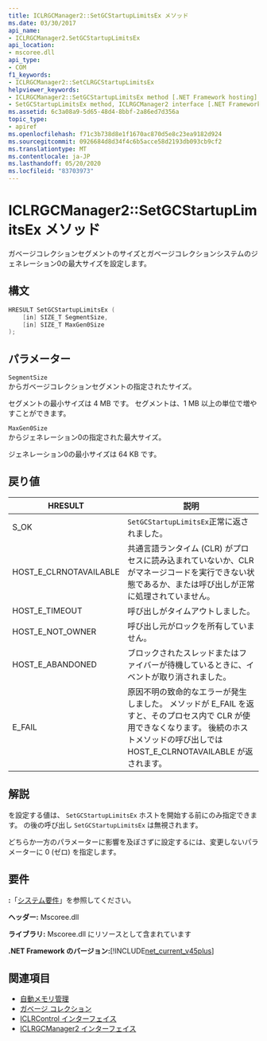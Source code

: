 ```yaml
---
title: ICLRGCManager2::SetGCStartupLimitsEx メソッド
ms.date: 03/30/2017
api_name:
- ICLRGCManager2.SetGCStartupLimitsEx
api_location:
- mscoree.dll
api_type:
- COM
f1_keywords:
- ICLRGCManager2::SetCLRGCStartupLimitsEx
helpviewer_keywords:
- ICLRGCManager2::SetGCStartupLimitsEx method [.NET Framework hosting]
- SetGCStartupLimitsEx method, ICLRGCManager2 interface [.NET Framework hosting]
ms.assetid: 6c3a08a9-5d65-48d4-8bbf-2a86ed7d356a
topic_type:
- apiref
ms.openlocfilehash: f71c3b738d8e1f1670ac870d5e8c23ea9182d924
ms.sourcegitcommit: 0926684d8d34f4c6b5acce58d2193db093cb9cf2
ms.translationtype: MT
ms.contentlocale: ja-JP
ms.lasthandoff: 05/20/2020
ms.locfileid: "83703973"
---
```

# <a name="iclrgcmanager2setgcstartuplimitsex-method"></a>ICLRGCManager2::SetGCStartupLimitsEx メソッド
ガベージコレクションセグメントのサイズとガベージコレクションシステムのジェネレーション0の最大サイズを設定します。  
  
## <a name="syntax"></a>構文  
  
```cpp  
HRESULT SetGCStartupLimitsEx (  
    [in] SIZE_T SegmentSize,
    [in] SIZE_T MaxGen0Size  
);  
```  
  
## <a name="parameters"></a>パラメーター  
 `SegmentSize`  
 からガベージコレクションセグメントの指定されたサイズ。  
  
 セグメントの最小サイズは 4 MB です。 セグメントは、1 MB 以上の単位で増やすことができます。  
  
 `MaxGen0Size`  
 からジェネレーション0の指定された最大サイズ。  
  
 ジェネレーション0の最小サイズは 64 KB です。  
  
## <a name="return-value"></a>戻り値  
  
|HRESULT|説明|  
|-------------|-----------------|  
|S_OK|`SetGCStartupLimitsEx`正常に返されました。|  
|HOST_E_CLRNOTAVAILABLE|共通言語ランタイム (CLR) がプロセスに読み込まれていないか、CLR がマネージコードを実行できない状態であるか、または呼び出しが正常に処理されていません。|  
|HOST_E_TIMEOUT|呼び出しがタイムアウトしました。|  
|HOST_E_NOT_OWNER|呼び出し元がロックを所有していません。|  
|HOST_E_ABANDONED|ブロックされたスレッドまたはファイバーが待機しているときに、イベントが取り消されました。|  
|E_FAIL|原因不明の致命的なエラーが発生しました。 メソッドが E_FAIL を返すと、そのプロセス内で CLR が使用できなくなります。 後続のホストメソッドの呼び出しでは HOST_E_CLRNOTAVAILABLE が返されます。|  
  
## <a name="remarks"></a>解説  
 を設定する値は、 `SetGCStartupLimitsEx` ホストを開始する前にのみ指定できます。 の後の呼び出し `SetGCStartupLimitsEx` は無視されます。  
  
 どちらか一方のパラメーターに影響を及ぼさずに設定するには、変更しないパラメーターに 0 (ゼロ) を指定します。  
  
## <a name="requirements"></a>要件  
 **:**「[システム要件](../../get-started/system-requirements.md)」を参照してください。  
  
 **ヘッダー:** Mscoree.dll  
  
 **ライブラリ:** Mscoree.dll にリソースとして含まれています  
  
 **.NET Framework のバージョン:**[!INCLUDE[net_current_v45plus](../../../../includes/net-current-v45plus-md.md)]  
  
## <a name="see-also"></a>関連項目

- [自動メモリ管理](../../../standard/automatic-memory-management.md)
- [ガベージ コレクション](../../../standard/garbage-collection/index.md)
- [ICLRControl インターフェイス](iclrcontrol-interface.md)
- [ICLRGCManager2 インターフェイス](iclrgcmanager2-interface.md)

